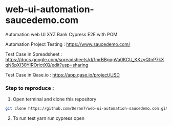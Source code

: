 # web-ui-automation-saucedemo.com

Automation web UI XYZ Bank Cypress E2E with POM

Automation Project Testing : https://www.saucedemo.com/

Test Case in Spreadsheet   : https://docs.google.com/spreadsheets/d/1mrBBgqnVa0KCU_KKzyQfnP7kXqN6pXl30YIROrictXQ/edit?usp=sharing

Test Case in Qase.io       : https://app.qase.io/project/USD

### Step to reproduce :
1. Open terminal and clone this repository 
```bash
git clone https://github.com/Deran7/web-ui-automation-saucedemo.com.git
```
2. To run test yarn run cypress open
